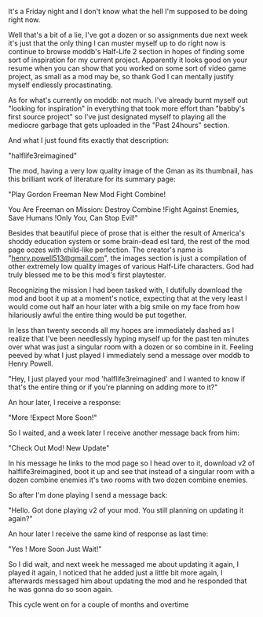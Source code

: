 It's a Friday night and I don't know what the hell I'm supposed to be doing right now.

Well that's a bit of a lie, I've got a dozen or so assignments due next week it's just that the only thing I can muster myself up to do right now is continue to browse moddb's Half-Life 2 section in hopes of finding some sort of inspiration for my current project. Apparently it looks good on your resume when you can show that you worked on some sort of video game project, as small as a mod may be, so thank God I can mentally justify myself endlessly procastinating.

As for what's currently on moddb: not much. I've already burnt myself out "looking for inspiration" in everything that took more effort than "babby's first source project" so I've just designated myself to playing all the mediocre garbage that gets uploaded in the "Past 24hours" section.

And what I just found fits exactly that description:

"halflife3reimagined"

The mod, having a very low quality image of the Gman as its thumbnail, has this brilliant work of literature for its summary page:

"Play Gordon Freeman New Mod Fight Combine! 

You Are Freeman on Mission: Destroy Combine !Fight Against Enemies, Save Humans !Only You, Can Stop Evil!"

Besides that beautiful piece of prose that is either the result of America's shoddy education system or some brain-dead esl tard, the rest of the mod page oozes with child-like perfection. The creator's name is "henry.powell513@gmail.com", the images section is just a compilation of other extremely low quality images of various Half-Life characters. God had truly blessed me to be this mod's first playtester.

Recognizing the mission I had been tasked with, I dutifully download the mod and boot it up at a moment's notice, expecting that at the very least I would come out half an hour later with a big smile on my face from how hilariously awful the entire thing would be put together.

In less than twenty seconds all my hopes are immediately dashed as I realize that I've been needlessly hyping myself up for the past ten minutes over what was just a singular room with a dozen or so combine in it. Feeling peeved by what I just played I immediately send a message over moddb to Henry Powell.

"Hey, I just played your mod 'halflife3reimagined' and I wanted to know if that's the entire thing or if you're planning on adding more to it?"

An hour later, I receive a response:

"More !Expect More Soon!"

So I waited, and a week later I receive another message back from him:

"Check Out Mod! New Update"

In his message he links to the mod page so I head over to it, download v2 of halflife3reimagined, boot it up and see that instead of a singular room with a dozen combine enemies it's two rooms with two dozen combine enemies.

So after I'm done playing I send a message back:

"Hello. Got done playing v2 of your mod. You still planning on updating it again?"

An hour later I receive the same kind of response as last time:

"Yes ! More Soon Just Wait!"

So I did wait, and next week he messaged me about updating it again, I played it again, I noticed that he added just a little bit more again, I afterwards messaged him about updating the mod and he responded that he was gonna do so soon again.

This cycle went on for a couple of months and overtime
